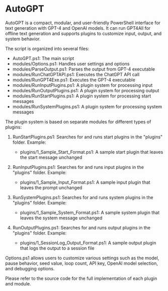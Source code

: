 # AutoGPT

AutoGPT is a compact, modular, and user-friendly PowerShell interface for text generation with GPT-4 and OpenAI models. It can run GPT4All for offline text generation and supports plugins to customize input, output, and system behavior.

The script is organized into several files:
- AutoGPT.ps1: The main script
- modules/Options.ps1: Handles user settings and options
- modules/ParseOutput.ps1: Parses the output from GPT-4 executable
- modules/RunChatGPTAPI.ps1: Executes the ChatGPT API call
- modules/RunGPT4Exe.ps1: Executes the GPT-4 executable
- modules/RunInputPlugins.ps1: A plugin system for processing input
- modules/RunOutputPlugins.ps1: A plugin system for processing output
- modules/RunStartPlugins.ps1: A plugin system for processing start messages
- modules/RunSystemPlugins.ps1: A plugin system for processing system messages

The plugin system is based on separate modules for different types of plugins:

1. RunStartPlugins.ps1: Searches for and runs start plugins in the "plugins" folder. Example:
   - plugins/1_Sample_Start_Format.ps1: A sample start plugin that leaves the start message unchanged

2. RunInputPlugins.ps1: Searches for and runs input plugins in the "plugins" folder. Example:
   - plugins/1_Sample_Input_Format.ps1: A sample input plugin that leaves the prompt unchanged

3. RunSystemPlugins.ps1: Searches for and runs system plugins in the "plugins" folder. Example:
   - plugins/1_Sample_System_Format.ps1: A sample system plugin that leaves the system message unchanged

4. RunOutputPlugins.ps1: Searches for and runs output plugins in the "plugins" folder. Example:
   - plugins/1_SessionLog_Output_Format.ps1: A sample output plugin that logs the output to a session file

Options.ps1 allows users to customize various settings such as the model, pause behavior, seed value, loop count, API key, OpenAI model selection, and debugging options.

Please refer to the source code for the full implementation of each plugin and module.
